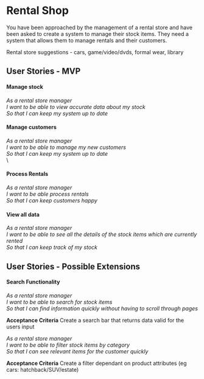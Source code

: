 # Rental Shop

You have been approached by the management of a rental store and have been asked to create a system to manage their stock items.  They need a system that allows them to manage rentals and their customers.

Rental store suggestions - cars, game/video/dvds, formal wear, library

## User Stories - MVP

#### Manage stock

_As a rental store manager_<br/>
_I want to be able to view accurate data about my stock_<br/>
_So that I can keep my system up to date_<br/>

<!-- **Acceptance Criteria** Store managers should be able to create new stock items. <br /> -->
<!-- **Acceptance Criteria** Store managers should be able to delete existing stock items. <br /> -->


#### Manage customers


_As a rental store manager_<br />
_I want to be able to manage my new customers_<br />
_So that I can keep my system up to date_<br />\

<!-- **Acceptance Criteria** Store managers should be able to add new customers to their list of registered customers. <br /> -->
<!-- **Acceptance Criteria** Store managers should be able to update the details of their existing customers. <br /> -->
<!-- **Acceptance Criteria** Store managers should be able to remove customers. -->

#### Process Rentals

_As a rental store manager_<br />
_I want to be able process rentals_<br />
_So that I can keep customers happy_<br />

<!-- **Acceptance Criteria** Store managers should be able to assign stock items to customers. <br /> -->
<!-- **Acceptance Criteria** Store managers should be able to check rentals back into available stock. <br /> -->


#### View all data

_As a rental store manager_<br />
_I want to be able to see all the details of the stock items which are currently rented_<br />
_So that I can keep track of my stock_<br />

<!-- **Acceptance Criteria** Store managers should be able to view a list of all of their rentals. -->


## User Stories - Possible Extensions

#### Search Functionality
_As a rental store manager_<br />
_I want to be able to search for stock items_<br />
_So that I can find information quickly without having to scroll through pages_<br />

**Acceptance Criteria** Create a search bar that returns data valid for the users input

_As a rental store manager_<br />
_I want to be able to filter stock items by category_<br />
_So that I can see relevant items for the customer quickly_<br />

**Acceptance Criteria** Create a filter dependant on product attributes (eg cars: hatchback/SUV/estate)
